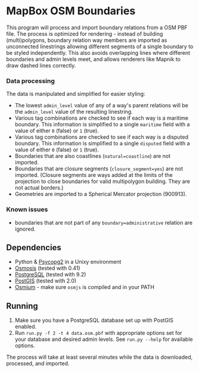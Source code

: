 # MapBox OSM Boundaries

This program will process and import boundary relations from a OSM PBF file. The process is optimized for rendering - instead of building (multi)polygons, boundary relation way members are imported as unconnected linestrings allowing different segments of a single boundary to be styled independently. This also avoids overlapping lines where different boundaries and admin levels meet, and allows renderers like Mapnik to draw dashed lines correctly.

### Data processing

The data is manipulated and simplified for easier styling:

- The lowest `admin_level` value of any of a way's parent relations will be the `admin_level` value of the resulting linestring.
- Various tag combinations are checked to see if each way is a maritime boundary. This information is simplified to a single `maritime` field with a value of either `0` (false) or `1` (true).
- Various tag combinations are checked to see if each way is a disputed boundary. This information is simplified to a single `disputed` field with a value of either `0` (false) or `1` (true).
- Boundaries that are also coastlines (`natural=coastline`) are not imported.
- Boundaries that are closure segments (`closure_segment=yes`) are not imported. (Closure segments are ways added at the limits of the projection to close boundaries for valid multipolygon building. They are not actual borders.)
- Geometries are imported to a Spherical Mercator projection (900913).

### Known issues

- boundaries that are not part of any `boundary=administrative` relation are ignored.

## Dependencies

- Python & [Psycopg2](http://initd.org/psycopg/docs/) in a Unixy environment
- [Osmosis](http://wiki.openstreetmap.org/wiki/Osmosis) (tested with 0.41)
- [PostgreSQL](http://postgresql.org) (tested with 9.2)
- [PostGIS](http://postgis.refractions.net) (tested with 2.0)
- [Osmium](http://github.com/joto/osmium/) - make sure `osmjs` is compiled and in your PATH

## Running

1. Make sure you have a PostgreSQL database set up with PostGIS enabled.
2. Run `run.py -f 2 -t 4 data.osm.pbf` with appropriate options set for your database and desired admin levels. See `run.py --help` for available options.

The process will take at least several minutes while the data is downloaded, processed, and imported.
